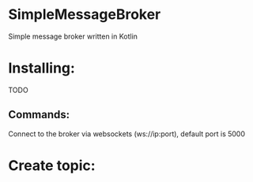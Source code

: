 # SimpleMessageBroker
Simple message broker written in Kotlin
# Installing:
TODO
## Commands:
Connect to the broker via websockets (ws://ip:port), default port is 5000
# Create topic:
